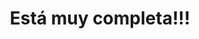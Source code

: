 ---
stars: 5
country: Mexico
title: Está muy completa!!!
description: >
  <p>Me será de mucha utilidad!!!<br />Muchas Gracias!!!</p>
---